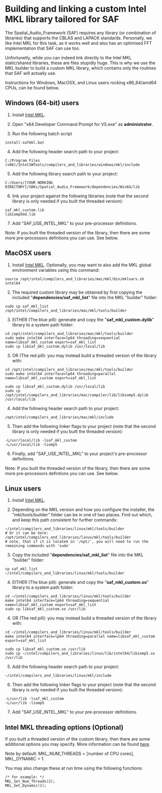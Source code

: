 # Building and linking a custom Intel MKL library tailored for SAF 

The Spatial_Audio_Framework (SAF) requires any library (or combination of libraries) that supports the CBLAS and LAPACK standards. Personally, we like Intel MKL for this task, as it works well and also has an optimised FFT implementation that SAF can use too. 

Unfortunetly, while you can indeed link directly to the Intel MKL static/shared libraries, these are files stupidly huge. This is why we use the MKL builder to build a custom MKL library, which contains only the routines that SAF will actually use.

Instructions for Windows, MacOSX, and Linux users rocking x86_64/amd64 CPUs, can be found below.

## Windows (64-bit) users

1. Install [Intel MKL](https://software.intel.com/en-us/articles/free-ipsxe-tools-and-libraries). 

2. Open "x64 Developer Command Prompt for VS.exe" as **administrator**.

3. Run the following batch script

```
install-safmkl.bat
```

4. Add the following header search path to your project:

```
C:/Program Files (x86)/IntelSWTools/compilers_and_libraries/windows/mkl/include
```

5. Add the following library search path to your project:

```
C:/Users/[YOUR WORKING DIRECTORY]/SDKs/Spatial_Audio_Framework/dependencies/Win64/lib
```

6. link your project against the following libraries (note that the second library is only needed if you built the threaded version):
```
saf_mkl_custom.lib
libiomp5md.lib
```

7. Add "SAF_USE_INTEL_MKL" to your pre-processor definitions.

Note: If you built the threaded version of the library, then there are some more pre-processors defintions you can use. See below.


## MacOSX users 

1. Install [Intel MKL](https://software.intel.com/en-us/articles/free-ipsxe-tools-and-libraries). Optionally, you may want to also add the MKL global environment variables using this command:

```
source /opt/intel/compilers_and_libraries/mac/mkl/bin/mklvars.sh intel64
```

2. The required custom library may be obtained by first copying the included "**dependencies/saf_mkl_list**" file into the MKL "builder" folder:

```
sudo cp saf_mkl_list /opt/intel/compilers_and_libraries/mac/mkl/tools/builder
```

3. EITHER (The blue pill): generate and copy the "**saf_mkl_custom.dylib**" library to a system path folder:

```
cd /opt/intel/compilers_and_libraries/mac/mkl/tools/builder
sudo make intel64 interface=lp64 threading=sequential name=libsaf_mkl_custom export=saf_mkl_list
sudo cp libsaf_mkl_custom.dylib /usr/local/lib
```

3. OR (The red pill): you may instead build a threaded version of the library with:

```
cd /opt/intel/compilers_and_libraries/mac/mkl/tools/builder
sudo make intel64 interface=lp64 threading=parallel name=libsaf_mkl_custom export=saf_mkl_list

sudo cp libsaf_mkl_custom.dylib /usr/local/lib
sudo cp /opt/intel/compilers_and_libraries/mac/compiler/lib/libiomp5.dylib /usr/local/lib
```

4. Add the following header search path to your project:

```
/opt/intel/compilers_and_libraries/mac/mkl/include
```

5. Then add the following linker flags to your project (note that the second library is only needed if you built the threaded version):

```
-L/usr/local/lib -lsaf_mkl_custom
-L/usr/local/lib -liomp5    
```

6. Finally, add "SAF_USE_INTEL_MKL" to your project's pre-processor definitions.

Note: If you built the threaded version of the library, then there are some more pre-processors defintions you can use. See below.


## Linux users

1. Install [Intel MKL](https://software.intel.com/en-us/articles/free-ipsxe-tools-and-libraries). 

2. Depending on the MKL version and how you configure the installer, the "mkl/tools/builder" folder can be in one of two places. Find out which, and keep this path consistent for further commands:

```
~/intel/compilers_and_libraries/linux/mkl/tools/builder
# Or it can be here:
/opt/intel/compilers_and_libraries/linux/mkl/tools/builder
# note, that if it is located in '/opt/', you will need to run the remaining commands with 'sudo'
```

3. Copy the included "**dependencies/saf_mkl_list**" file into the MKL "builder" folder:
```
cp saf_mkl_list ~/intel/compilers_and_libraries/linux/mkl/tools/builder
```

4. EITHER (The blue pill): generate and copy the "**saf_mkl_custom.so**" library to a system path folder:

```
cd ~/intel/compilers_and_libraries/linux/mkl/tools/builder
make intel64 interface=lp64 threading=sequential name=libsaf_mkl_custom export=saf_mkl_list
sudo cp libsaf_mkl_custom.so /usr/lib
```

4. OR (The red pill): you may instead build a threaded version of the library with:

```
cd ~/intel/compilers_and_libraries/linux/mkl/tools/builder
make intel64 interface=lp64 threading=parallel name=libsaf_mkl_custom export=saf_mkl_list

sudo cp libsaf_mkl_custom.so /usr/lib
sudo cp ~/intel/compilers_and_libraries/linux/lib/intel64/libiomp5.so /usr/lib
```

5. Add the following header search path to your project:

```
~/intel/compilers_and_libraries/linux/mkl/include
```

6. Then add the following linker flags to your project (note that the second library is only needed if you built the threaded version):

```
-L/usr/lib -lsaf_mkl_custom
-L/usr/lib -liomp5
```

7. Add "SAF_USE_INTEL_MKL" to your pre-processor definitions.


## Intel MKL threading options (Optional)

If you built a threaded version of the custom library, then there are some additional options you may specify. More information can be found [here](https://software.intel.com/en-us/articles/recommended-settings-for-calling-intel-mkl-routines-from-multi-threaded-applications).

Note by default: MKL_NUM_THREADS = [number of CPU cores], MKL_DYNAMIC = 1. 

You may also change these at run time using the following functions:

```
/* for example: */
MKL_Set_Num_Threads(2);
MKL_Set_Dynamic(1);
```
